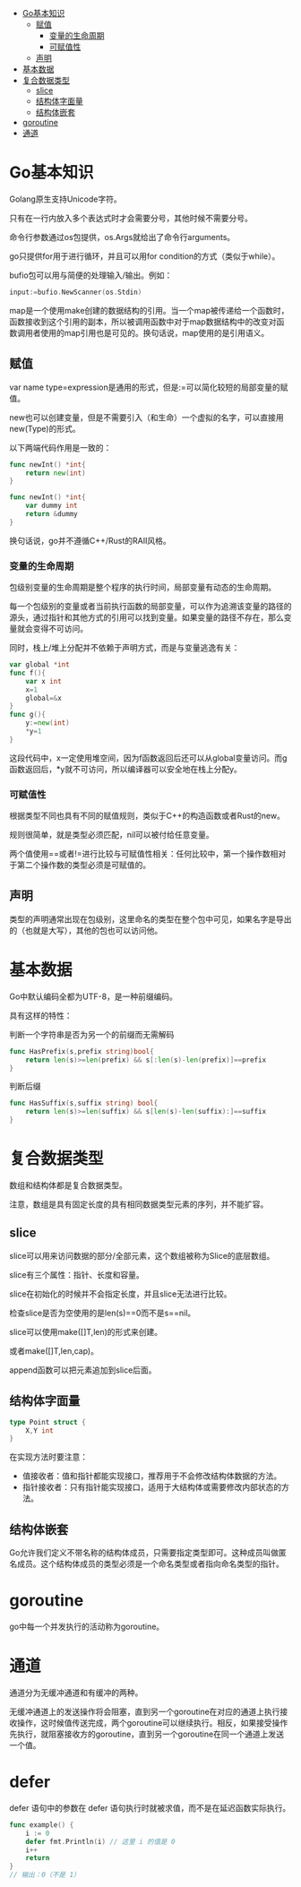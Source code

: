 <!--toc:start-->
- [Go基本知识](#go基本知识)
  - [赋值](#赋值)
    - [变量的生命周期](#变量的生命周期)
    - [可赋值性](#可赋值性)
  - [声明](#声明)
- [基本数据](#基本数据)
- [复合数据类型](#复合数据类型)
  - [slice](#slice)
  - [结构体字面量](#结构体字面量)
  - [结构体嵌套](#结构体嵌套)
- [goroutine](#goroutine)
- [通道](#通道)
<!--toc:end-->

# Go基本知识

Golang原生支持Unicode字符。

只有在一行内放入多个表达式时才会需要分号，其他时候不需要分号。

命令行参数通过os包提供，os.Args就给出了命令行arguments。

go只提供for用于进行循环，并且可以用for condition的方式（类似于while）。

bufio包可以用与简便的处理输入/输出。例如：

```go
input:=bufio.NewScanner(os.Stdin)
```

map是一个使用make创建的数据结构的引用。当一个map被传递给一个函数时，函数接收到这个引用的副本，所以被调用函数中对于map数据结构中的改变对函数调用者使用的map引用也是可见的。换句话说，map使用的是引用语义。

## 赋值

var name type=expression是通用的形式，但是:=可以简化较短的局部变量的赋值。

new也可以创建变量，但是不需要引入（和生命）一个虚拟的名字，可以直接用new(Type)的形式。

以下两端代码作用是一致的：

```go
func newInt() *int{
    return new(int)
}
```

```go
func newInt() *int{
    var dummy int
    return &dummy
}
```

换句话说，go并不遵循C++/Rust的RAII风格。

### 变量的生命周期

包级别变量的生命周期是整个程序的执行时间，局部变量有动态的生命周期。

每一个包级别的变量或者当前执行函数的局部变量，可以作为追溯该变量的路径的源头，通过指针和其他方式的引用可以找到变量。如果变量的路径不存在，那么变量就会变得不可访问。

同时，栈上/堆上分配并不依赖于声明方式，而是与变量逃逸有关：

```go
var global *int
func f(){
    var x int
    x=1
    global=&x
}
func g(){
    y:=new(int)
    *y=1
}
```

这段代码中，x一定使用堆空间，因为f函数返回后还可以从global变量访问。而g函数返回后，*y就不可访问，所以编译器可以安全地在栈上分配y。

### 可赋值性

根据类型不同也具有不同的赋值规则，类似于C++的构造函数或者Rust的new。

规则很简单，就是类型必须匹配，nil可以被付给任意变量。

两个值使用==或者!=进行比较与可赋值性相关：任何比较中，第一个操作数相对于第二个操作数的类型必须是可赋值的。

## 声明

类型的声明通常出现在包级别，这里命名的类型在整个包中可见，如果名字是导出的（也就是大写），其他的包也可以访问他。

# 基本数据

Go中默认编码全都为UTF-8，是一种前缀编码。

具有这样的特性：

判断一个字符串是否为另一个的前缀而无需解码
```go
func HasPrefix(s,prefix string)bool{
    return len(s)>=len(prefix) && s[:len(s)-len(prefix)]==prefix
}
```

判断后缀
```go
func HasSuffix(s,suffix string) bool{
    return len(s)>=len(suffix) && s[len(s)-len(suffix):]==suffix
}
```

# 复合数据类型

数组和结构体都是复合数据类型。

注意，数组是具有固定长度的具有相同数据类型元素的序列，并不能扩容。

## slice

slice可以用来访问数据的部分/全部元素，这个数组被称为Slice的底层数组。

slice有三个属性：指针、长度和容量。

slice在初始化的时候并不会指定长度，并且slice无法进行比较。

检查slice是否为空使用的是len(s)==0而不是s==nil。

slice可以使用make([]T,len)的形式来创建。

或者make([]T,len,cap)。

append函数可以把元素追加到slice后面。

## 结构体字面量

```go
type Point struct {
    X,Y int
}
```

在实现方法时要注意：

- 值接收者：值和指针都能实现接口，推荐用于不会修改结构体数据的方法。
- 指针接收者：只有指针能实现接口，适用于大结构体或需要修改内部状态的方法。

## 结构体嵌套

Go允许我们定义不带名称的结构体成员，只需要指定类型即可。这种成员叫做匿名成员。这个结构体成员的类型必须是一个命名类型或者指向命名类型的指针。

# goroutine

go中每一个并发执行的活动称为goroutine。

# 通道

通道分为无缓冲通道和有缓冲的两种。

无缓冲通道上的发送操作将会阻塞，直到另一个goroutine在对应的通道上执行接收操作，这时候值传送完成，两个goroutine可以继续执行。相反，如果接受操作先执行，就阻塞接收方的goroutine，直到另一个goroutine在同一个通道上发送一个值。

# defer

defer 语句中的参数在 defer 语句执行时就被求值，而不是在延迟函数实际执行。

```go
func example() {
    i := 0
    defer fmt.Println(i) // 这里 i 的值是 0
    i++
    return
}
// 输出：0（不是 1）
```
